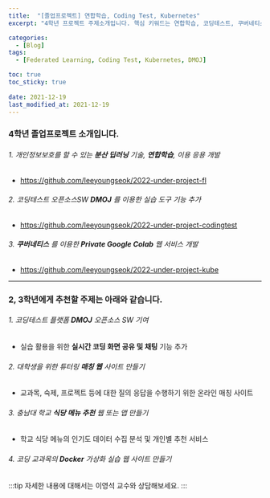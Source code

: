 ```yaml
---
title:  "[졸업프로젝트] 연합학습, Coding Test, Kubernetes"
excerpt: "4학년 프로젝트 주제소개입니다. 핵심 키워드는 연합학습, 코딩테스트, 쿠버네티스입니다. "

categories:
  - [Blog]
tags:
  - [Federated Learning, Coding Test, Kubernetes, DMOJ]

toc: true
toc_sticky: true
 
date: 2021-12-19
last_modified_at: 2021-12-19
---
```


### 4학년 졸업프로젝트 소개입니다. 

###### 1. 개인정보보호를 할 수 있는 __분산 딥러닝__ 기술, __연합학습__, 이용 응용 개발
  * <https://github.com/leeyoungseok/2022-under-project-fl>

###### 2. 코딩테스트 오픈소스SW __DMOJ__ 를 이용한 실습 도구 기능 추가
  * <https://github.com/leeyoungseok/2022-under-project-codingtest>

###### 3.  __쿠버네티스__ 를 이용한 __Private Google Colab__ 웹 서비스 개발
  * <https://github.com/leeyoungseok/2022-under-project-kube>


*** 

###  2, 3학년에게 추천할 주제는 아래와 같습니다. 

###### 1. 코딩테스트 플랫폼 __DMOJ__ 오픈소스 SW 기여
  * 실습 활용을 위한 __실시간 코딩 화면 공유 및 채팅__ 기능 추가

###### 2. 대학생을 위한 튜터링 __매칭 웹__ 사이트 만들기
  * 교과목, 숙제, 프로젝트 등에 대한 질의 응답을 수행하기 위한 온라인 매칭 사이트 

###### 3. 충남대 학교 __식당 메뉴 추천__ 웹 또는 앱 만들기
  * 학교 식당 메뉴의 인기도 데이터 수집 분석 및 개인별 추천 서비스

###### 4. 코딩 교과목의 __Docker__ 가상화 실습 웹 사이트 만들기

:::tip
자세한 내용에 대해서는 이영석 교수와 상담해보세요.
:::